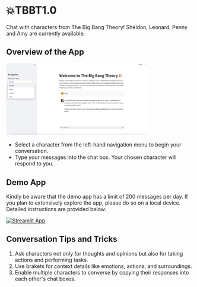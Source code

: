 # 💥TBBT1.0
Chat with characters from The Big Bang Theory! Sheldon, Leonard, Penny and Amy are currently available.

## Overview of the App

<img src="app.png" width="75%">

-  Select a character from the left-hand navigation menu to begin your conversation.
-  Type your messages into the chat box. Your chosen character will respond to you.

## Demo App

Kindly be aware that the demo app has a limit of 200 messages per day. If you plan to extensively explore the app, please do so on a local device. Detailed instructions are provided below.

[![Streamlit App](https://static.streamlit.io/badges/streamlit_badge_black_white.svg)](https://talktotbbt10.streamlit.app/)

## Conversation Tips and Tricks

1. Ask characters not only for thoughts and opinions but also for taking actions and performing tasks.
2. Use brakets for context details like emotions, actions, and surroundings.
3. Enable multiple characters to converse by copying their responses into each other's chat boxes.
